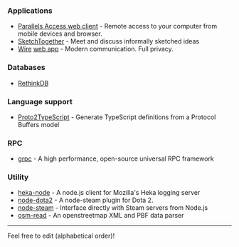 ### Applications
* [Parallels Access web client](https://access.parallels.com) - Remote access to your computer from mobile devices and browser.
* [SketchTogether](https://www.sketchtogether.com/) - Meet and discuss informally sketched ideas
* [Wire](https://wire.com) [web app](https://github.com/wireapp/wire-webapp-core) - Modern communication. Full privacy.

### Databases
* [RethinkDB](https://npmjs.org/package/rethinkdb)

### Language support
* [Proto2TypeScript](https://github.com/SINTEF-9012/Proto2TypeScript) - Generate TypeScript definitions from a Protocol Buffers model

### RPC
* [grpc](https://www.grpc.io) - A high performance, open-source universal RPC framework

### Utility
* [heka-node](https://github.com/mozilla-services/heka-node) - A node.js client for Mozilla's Heka logging server
* [node-dota2](https://github.com/seishun/node-dota2) - A node-steam plugin for Dota 2.
* [node-steam](https://github.com/seishun/node-steam) - Interface directly with Steam servers from Node.js
* [osm-read](https://github.com/marook/osm-read) - An openstreetmap XML and PBF data parser

<hr />
Feel free to edit (alphabetical order)!